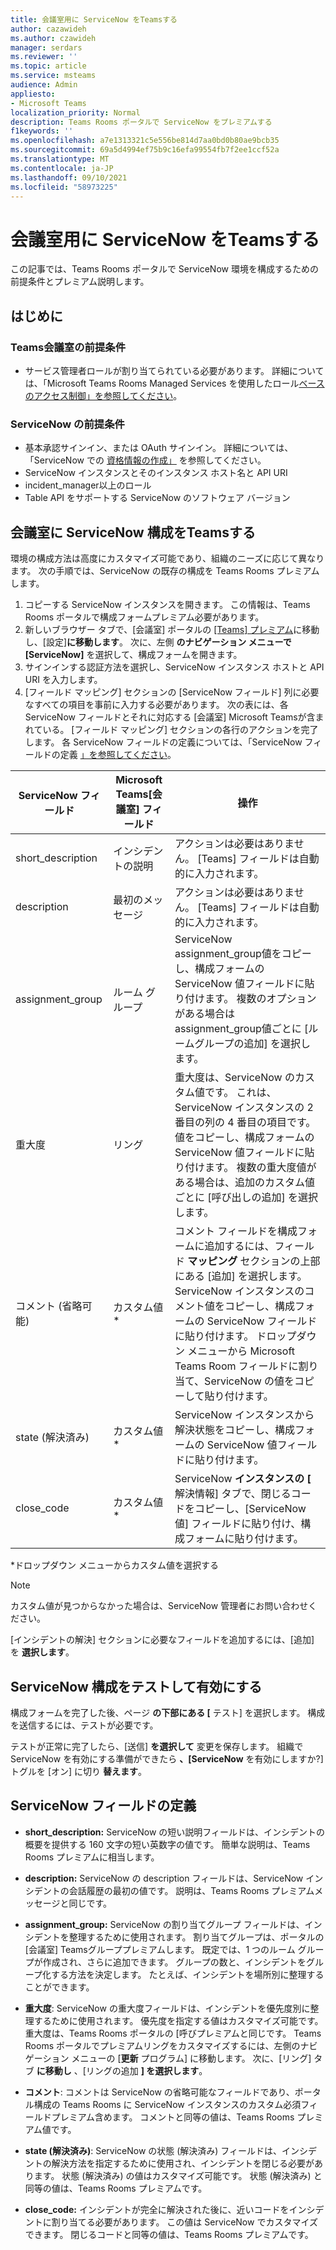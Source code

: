 ```yaml
---
title: 会議室用に ServiceNow をTeamsする
author: cazawideh
ms.author: czawideh
manager: serdars
ms.reviewer: ''
ms.topic: article
ms.service: msteams
audience: Admin
appliesto:
- Microsoft Teams
localization_priority: Normal
description: Teams Rooms ポータルで ServiceNow をプレミアムする
f1keywords: ''
ms.openlocfilehash: a7e1313321c5e556be814d7aa0bd0b80ae9bcb35
ms.sourcegitcommit: 69a5d4994ef75b9c16efa99554fb7f2ee1ccf52a
ms.translationtype: MT
ms.contentlocale: ja-JP
ms.lasthandoff: 09/10/2021
ms.locfileid: "58973225"
---
```

# <a name="configure-servicenow-for-teams-rooms"></a>会議室用に ServiceNow をTeamsする

この記事では、Teams Rooms ポータルで ServiceNow 環境を構成するための前提条件とプレミアム説明します。

## <a name="before-you-begin"></a>はじめに

### <a name="teams-rooms-prerequisites"></a>Teams会議室の前提条件

- サービス管理者ロールが割り当てられている必要があります。 詳細については、「Microsoft Teams Rooms Managed Services を使用したロール[ベースのアクセス制御」を参照してください](microsoft-teams-rooms-premium-rbac.md)。

### <a name="servicenow-prerequisites"></a>ServiceNow の前提条件

- 基本承認サインイン、または OAuth サインイン。 詳細については、「ServiceNow での [資格情報の作成」](https://developer.servicenow.com/dev.do#!/learn/learning-plans/rome/servicenow_application_developer/app_store_learnv2_rest_rome_creating_credentials) を参照してください。
- ServiceNow インスタンスとそのインスタンス ホスト名と API URI
- incident_manager以上のロール
- Table API をサポートする ServiceNow のソフトウェア バージョン

## <a name="set-up-servicenow-configuration-to-teams-rooms"></a>会議室に ServiceNow 構成をTeamsする

環境の構成方法は高度にカスタマイズ可能であり、組織のニーズに応じて異なります。 次の手順では、ServiceNow の既存の構成を Teams Rooms プレミアムします。

1. コピーする ServiceNow インスタンスを開きます。 この情報は、Teams Rooms ポータルで構成フォームプレミアム必要があります。
2. 新しいブラウザー タブで、[会議室] ポータルの [[Teams] プレミアム](https://portal.rooms.microsoft.com/)に移動し、[設定]**に移動します**。 次に、左側 **のナビゲーション メニューで [ServiceNow]** を選択して、構成フォームを開きます。
3. サインインする認証方法を選択し、ServiceNow インスタンス ホストと API URI を入力します。
4. [フィールド マッピング] セクションの [ServiceNow フィールド] 列に必要なすべての項目を事前に入力する必要があります。 次の表には、各 ServiceNow フィールドとそれに対応する [会議室] Microsoft Teamsが含まれている。 [フィールド マッピング] セクションの各行のアクションを完了します。 各 ServiceNow フィールドの定義については、「ServiceNow フィールドの定義 [」を参照してください](#servicenow-field-definitions)。

| **ServiceNow フィールド** | **Microsoft Teams[会議室] フィールド** | **操作** |
| --- | --- | --- |
| short_description | インシデントの説明 | アクションは必要はありません。 [Teams] フィールドは自動的に入力されます。 |
| description | 最初のメッセージ | アクションは必要はありません。 [Teams] フィールドは自動的に入力されます。 |
| assignment_group | ルーム グループ | ServiceNow assignment_group値をコピーし、構成フォームの ServiceNow 値フィールドに貼り付けます。 複数のオプションがある場合はassignment_group値ごとに [ルームグループの追加] を選択します。 |
| 重大度 | リング | 重大度は、ServiceNow のカスタム値です。 これは、ServiceNow インスタンスの 2 番目の列の 4 番目の項目です。 値をコピーし、構成フォームの ServiceNow 値フィールドに貼り付けます。 複数の重大度値がある場合は、追加のカスタム値ごとに [呼び出しの追加] を選択します。 |
| コメント (省略可能) | カスタム値* | コメント フィールドを構成フォームに追加するには、フィールド **マッピング** セクションの上部にある [追加] を選択します。 ServiceNow インスタンスのコメント値をコピーし、構成フォームの ServiceNow フィールドに貼り付けます。 ドロップダウン メニューから Microsoft Teams Room フィールドに割り当て、ServiceNow の値をコピーして貼り付けます。 |
| state (解決済み) | カスタム値* | ServiceNow インスタンスから解決状態をコピーし、構成フォームの ServiceNow 値フィールドに貼り付けます。 |
| close_code | カスタム値* | ServiceNow **インスタンスの [** 解決情報] タブで、閉じるコードをコピーし、[ServiceNow 値] フィールドに貼り付け、構成フォームに貼り付けます。 |

*ドロップダウン メニューからカスタム値を選択する

>[!NOTE]
>カスタム値が見つからなかった場合は、ServiceNow 管理者にお問い合わせください。

[インシデントの解決] セクションに必要なフィールドを追加するには、[追加] を **選択します**。

## <a name="test-and-enable-your-servicenow-configuration"></a>ServiceNow 構成をテストして有効にする

構成フォームを完了した後、ページ **の下部にある [** テスト] を選択します。 構成を送信するには、テストが必要です。

テストが正常に完了したら、[送信] **を選択して** 変更を保存します。 組織で ServiceNow を有効にする準備ができたら **、[ServiceNow** を有効にしますか?] トグルを [オン] に切り **替えます**。

## <a name="servicenow-field-definitions"></a>ServiceNow フィールドの定義

- **short_description:** ServiceNow の短い説明フィールドは、インシデントの概要を提供する 160 文字の短い英数字の値です。 簡単な説明は、Teams Rooms プレミアムに相当します。

- **description:** ServiceNow の description フィールドは、ServiceNow インシデントの会話履歴の最初の値です。 説明は、Teams Rooms プレミアムメッセージと同じです。

- **assignment_group:** ServiceNow の割り当てグループ フィールドは、インシデントを整理するために使用されます。 割り当てグループは、ポータルの [会議室] Teamsグループプレミアムします。 既定では、1 つのルーム グループが作成され、さらに追加できます。 グループの数と、インシデントをグループ化する方法を決定します。 たとえば、インシデントを場所別に整理することができます。

- **重大度**: ServiceNow の重大度フィールドは、インシデントを優先度別に整理するために使用されます。 優先度を指定する値はカスタマイズ可能です。 重大度は、Teams Rooms ポータルの [呼びプレミアムと同じです。 Teams Rooms ポータルでプレミアムリングをカスタマイズするには、左側のナビゲーション メニューの [**更新** プログラム] に移動します。 次に、[リング] タブ **に移動し** 、[リングの追加 **] を選択します**。

- **コメント**: コメントは ServiceNow の省略可能なフィールドであり、ポータル構成の Teams Rooms に ServiceNow インスタンスのカスタム必須フィールドプレミアム含めます。 コメントと同等の値は、Teams Rooms プレミアム値です。

- **state (解決済み)**: ServiceNow の状態 (解決済み) フィールドは、インシデントの解決方法を指定するために使用され、インシデントを閉じる必要があります。 状態 (解決済み) の値はカスタマイズ可能です。 状態 (解決済み) と同等の値は、Teams Rooms プレミアムです。

- **close_code:** インシデントが完全に解決された後に、近いコードをインシデントに割り当てる必要があります。 この値は ServiceNow でカスタマイズできます。 閉じるコードと同等の値は、Teams Rooms プレミアムです。
